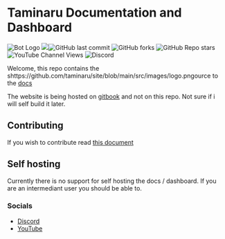 # Taminaru Documentation and Dashboard


<img src="https://github.com/taminaru/site/blob/main/src/images/logo.png" alt="Bot Logo" size="10px"></img> <img src="https://tokei.rs/b1/github/taminaru/site?category=lines"></img>![GitHub last commit](https://img.shields.io/github/last-commit/taminaru/site?style=social)
![GitHub forks](https://img.shields.io/github/forks/taminaru/site?style=social) ![GitHub Repo stars](https://img.shields.io/github/stars/taminaru/site?style=social) ![YouTube Channel Views](https://img.shields.io/youtube/channel/views/UCVOQobByo_2WISQf2037eXQ?style=social) ![Discord](https://img.shields.io/discord/771507203647209482)

Welcome, this repo contains the shttps://github.com/taminaru/site/blob/main/src/images/logo.pngource to the [docs](https://taminaru.github.io/site/)

The website is being hosted on [gitbook](https://thatguyjamal.gitbook.io/taminaru/) and not on this repo. Not sure if i will self build it later.

## Contributing

If you wish to contribute read [this document](./docs/Contributing.md)

## Self hosting

Currently there is no support for self hosting the docs / dashboard. If you are an intermediant user you should be able to.

### Socials

- [Discord](https://discord.com/invite/NbqBQbaejS)
- [YouTube](https://www.youtube.com/channel/UCVOQobByo_2WISQf2037eXQ)

